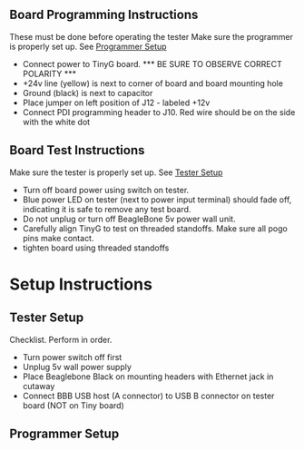 ## Board Programming Instructions
These must be done before operating the tester
Make sure the programmer is properly set up. See [Programmer Setup](https://github.com/synthetos/TinyG/wiki/BeagleBone-Black-Test-Rig-Operation#programmer-setup)

* Connect power to TinyG board. *** BE SURE TO OBSERVE CORRECT POLARITY ***
 * +24v line (yellow) is next to corner of board and board mounting hole
 * Ground (black) is next to capacitor
* Place jumper on left position of J12 - labeled +12v
* Connect PDI programming header to J10. Red wire should be on the side with the white dot

## Board Test Instructions
Make sure the tester is properly set up. See [Tester Setup](https://github.com/synthetos/TinyG/wiki/BeagleBone-Black-Test-Rig-Operation#tester-setup)

* Turn off board power using switch on tester.
 * Blue power LED on tester (next to power input terminal) should fade off, indicating it is safe to remove any test board.
 * Do not unplug or turn off BeagleBone 5v power wall unit.
* Carefully align TinyG to test on threaded standoffs. Make sure all pogo pins make contact.
* tighten board using threaded standoffs

# Setup Instructions
## Tester Setup
Checklist. Perform in order.

* Turn power switch off first
* Unplug 5v wall power supply
* Place Beaglebone Black on mounting headers with Ethernet jack in cutaway
* Connect BBB USB host (A connector) to USB B connector on tester board (NOT on Tiny board)

## Programmer Setup